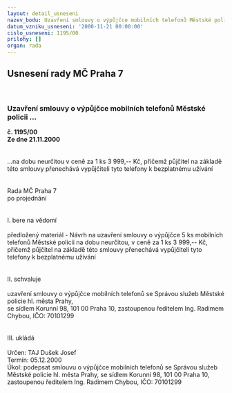 ```yaml
---
layout: detail_usneseni
nazev_bodu: Uzavření smlouvy o výpůjčce mobilních telefonů Městské policii ...
datum_vzniku_usneseni: '2000-11-21 00:00:00'
cislo_usneseni: 1195/00
prilohy: []
organ: rada
---
```

<div id="ucUsn_pList" class="usn">
	<span><h2>Usnesení rady MČ Praha 7 </h2>
<br></span><div class="standBody">
<span><h3>Uzavření smlouvy o výpůjčce mobilních telefonů Městské policii ...</h3></span><div class="center">
		<strong>č. 1195/00</strong><br>
	</div>
<div class="center">
		<strong>Ze dne 21.11.2000</strong><br><br>
	</div>
<br>...na dobu neurčitou v ceně za 1 ks 3 999,-- Kč, přičemž půjčitel na základě této smlouvy přenechává vypůjčiteli tyto telefony k bezplatnému užívání <br><br>     <br>Rada MČ Praha 7<br>po projednání<br><br><br>I.	bere na vědomí<br><br> předložený materiál - Návrh na uzavření smlouvy o výpůjčce 5 ks mobilních telefonů Městské policii na dobu neurčitou, v ceně za 1 ks 3 999,-- Kč, přičemž půjčitel na základě této smlouvy přenechává vypůjčiteli tyto telefony k bezplatnému užívání<br><br><br>II.	schvaluje <br><br>uzavření smlouvy o výpůjčce mobilních telefonů se Správou služeb Městské policie hl. města Prahy, <br>se sídlem Korunní 98, 101 00 Praha 10, zastoupenou ředitelem Ing. Radimem Chybou, IČO: 70101299<br><br><br>III.	ukládá <br><br> Určen:	     	TAJ Dušek Josef<br>Termín: 05.12.2000<br>Úkol:	podepsat smlouvu o výpůjčce mobilních telefonů se Správou služeb Městské policie hl. města Prahy, se sídlem Korunní 98, 101 00 Praha 10, zastoupenou ředitelem Ing. Radimem Chybou, IČO: 70101299<br> <br> </div>
</div>